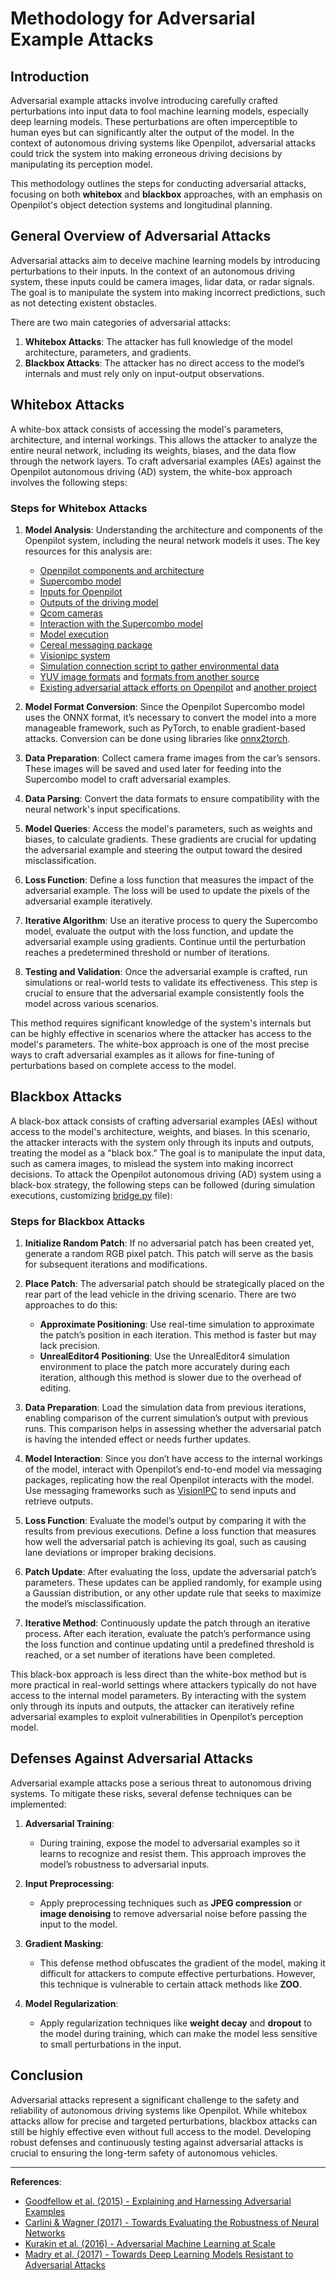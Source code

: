 # Methodology for Adversarial Example Attacks

## Introduction
Adversarial example attacks involve introducing carefully crafted perturbations into input data to fool machine learning models, especially deep learning models. These perturbations are often imperceptible to human eyes but can significantly alter the output of the model. In the context of autonomous driving systems like Openpilot, adversarial attacks could trick the system into making erroneous driving decisions by manipulating its perception model.

This methodology outlines the steps for conducting adversarial attacks, focusing on both **whitebox** and **blackbox** approaches, with an emphasis on Openpilot's object detection systems and longitudinal planning.

## General Overview of Adversarial Attacks

Adversarial attacks aim to deceive machine learning models by introducing perturbations to their inputs. In the context of an autonomous driving system, these inputs could be camera images, lidar data, or radar signals. The goal is to manipulate the system into making incorrect predictions, such as not detecting existent obstacles. 

There are two main categories of adversarial attacks:
1. **Whitebox Attacks**: The attacker has full knowledge of the model architecture, parameters, and gradients.
2. **Blackbox Attacks**: The attacker has no direct access to the model’s internals and must rely only on input-output observations.

## Whitebox Attacks

A white-box attack consists of accessing the model's parameters, architecture, and internal workings. This allows the attacker to analyze the entire neural network, including its weights, biases, and the data flow through the network layers. To craft adversarial examples (AEs) against the Openpilot autonomous driving (AD) system, the white-box approach involves the following steps:

### Steps for Whitebox Attacks

1. **Model Analysis**:
   Understanding the architecture and components of the Openpilot system, including the neural network models it uses. The key resources for this analysis are:
   - [Openpilot components and architecture](https://blog.comma.ai/openpilot-in-2021/)
   - [Supercombo model](https://arxiv.org/pdf/2206.08176)
   - [Inputs for Openpilot](https://github.com/commaai/openpilot/tree/fa310d9e2542cf497d92f007baec8fd751ffa99c/selfdrive/modeld/models)
   - [Outputs of the driving model](https://github.com/commaai/openpilot/blob/fa310d9e2542cf497d92f007baec8fd751ffa99c/selfdrive/modeld/models/driving.h#L239)
   - [Qcom cameras](https://github.com/commaai/openpilot/tree/fa310d9e2542cf497d92f007baec8fd751ffa99c/system/camerad/cameras)
   - [Interaction with the Supercombo model](https://github.com/commaai/openpilot/blob/fa310d9e2542cf497d92f007baec8fd751ffa99c/selfdrive/modeld/models/driving.cc)
   - [Model execution](https://github.com/commaai/openpilot/blob/fa310d9e2542cf497d92f007baec8fd751ffa99c/selfdrive/modeld/runners/onnx_runner.py)
   - [Cereal messaging package](https://github.com/commaai/msgq/tree/a9082c826872e5650e8a8e9a6f3e5f95a4d27572)
   - [Visionipc system](https://github.com/commaai/msgq/tree/a9082c826872e5650e8a8e9a6f3e5f95a4d27572/visionipc)
   - [Simulation connection script to gather environmental data](https://github.com/commaai/openpilot/blob/fa310d9e2542cf497d92f007baec8fd751ffa99c/tools/sim/bridge.py)
   - [YUV image formats](https://github.com/peter-popov/unhack-openpilot) and [formats from another source](https://gist.github.com/Jim-Bar/3cbba684a71d1a9d468a6711a6eddbeb)
   - [Existing adversarial attack efforts on Openpilot](https://github.com/noobmasterbala/Adversarial-Attack-and-Defence-On-Openpilot) and [another project](https://github.com/MTammvee/openpilot-supercombo-model/tree/main)

2. **Model Format Conversion**:
   Since the Openpilot Supercombo model uses the ONNX format, it’s necessary to convert the model into a more manageable framework, such as PyTorch, to enable gradient-based attacks. Conversion can be done using libraries like [onnx2torch](https://pypi.org/project/onnx2torch/).

3. **Data Preparation**:
   Collect camera frame images from the car’s sensors. These images will be saved and used later for feeding into the Supercombo model to craft adversarial examples.

4. **Data Parsing**:
   Convert the data formats to ensure compatibility with the neural network's input specifications.

5. **Model Queries**:
   Access the model's parameters, such as weights and biases, to calculate gradients. These gradients are crucial for updating the adversarial example and steering the output toward the desired misclassification.

6. **Loss Function**:
   Define a loss function that measures the impact of the adversarial example. The loss will be used to update the pixels of the adversarial example iteratively.

7. **Iterative Algorithm**:
   Use an iterative process to query the Supercombo model, evaluate the output with the loss function, and update the adversarial example using gradients. Continue until the perturbation reaches a predetermined threshold or number of iterations.

8. **Testing and Validation**:
   Once the adversarial example is crafted, run simulations or real-world tests to validate its effectiveness. This step is crucial to ensure that the adversarial example consistently fools the model across various scenarios.

This method requires significant knowledge of the system's internals but can be highly effective in scenarios where the attacker has access to the model's parameters. The white-box approach is one of the most precise ways to craft adversarial examples as it allows for fine-tuning of perturbations based on complete access to the model.

## Blackbox Attacks

A black-box attack consists of crafting adversarial examples (AEs) without access to the model's architecture, weights, and biases. In this scenario, the attacker interacts with the system only through its inputs and outputs, treating the model as a "black box." The goal is to manipulate the input data, such as camera images, to mislead the system into making incorrect decisions. To attack the Openpilot autonomous driving (AD) system using a black-box strategy, the following steps can be followed (during simulation executions, customizing [bridge.py](https://github.com/commaai/openpilot/blob/fa310d9e2542cf497d92f007baec8fd751ffa99c/tools/sim/bridge.py) file):

### Steps for Blackbox Attacks

1. **Initialize Random Patch**:
   If no adversarial patch has been created yet, generate a random RGB pixel patch. This patch will serve as the basis for subsequent iterations and modifications.

2. **Place Patch**:
   The adversarial patch should be strategically placed on the rear part of the lead vehicle in the driving scenario. There are two approaches to do this:
   - **Approximate Positioning**: Use real-time simulation to approximate the patch’s position in each iteration. This method is faster but may lack precision.
   - **UnrealEditor4 Positioning**: Use the UnrealEditor4 simulation environment to place the patch more accurately during each iteration, although this method is slower due to the overhead of editing.

3. **Data Preparation**:
   Load the simulation data from previous iterations, enabling comparison of the current simulation’s output with previous runs. This comparison helps in assessing whether the adversarial patch is having the intended effect or needs further updates.

4. **Model Interaction**:
   Since you don’t have access to the internal workings of the model, interact with Openpilot’s end-to-end model via messaging packages, replicating how the real Openpilot interacts with the model. Use messaging frameworks such as [VisionIPC](https://github.com/commaai/msgq/tree/a9082c826872e5650e8a8e9a6f3e5f95a4d27572/visionipc) to send inputs and retrieve outputs.

5. **Loss Function**:
   Evaluate the model’s output by comparing it with the results from previous executions. Define a loss function that measures how well the adversarial patch is achieving its goal, such as causing lane deviations or improper braking decisions.

6. **Patch Update**:
   After evaluating the loss, update the adversarial patch’s parameters. These updates can be applied randomly, for example using a Gaussian distribution, or any other update rule that seeks to maximize the model’s misclassification.

7. **Iterative Method**:
   Continuously update the patch through an iterative process. After each iteration, evaluate the patch’s performance using the loss function and continue updating until a predefined threshold is reached, or a set number of iterations have been completed.

This black-box approach is less direct than the white-box method but is more practical in real-world settings where attackers typically do not have access to the internal model parameters. By interacting with the system only through its inputs and outputs, the attacker can iteratively refine adversarial examples to exploit vulnerabilities in Openpilot’s perception model.


## Defenses Against Adversarial Attacks

Adversarial example attacks pose a serious threat to autonomous driving systems. To mitigate these risks, several defense techniques can be implemented:

1. **Adversarial Training**:
    - During training, expose the model to adversarial examples so it learns to recognize and resist them. This approach improves the model’s robustness to adversarial inputs.
  
2. **Input Preprocessing**:
    - Apply preprocessing techniques such as **JPEG compression** or **image denoising** to remove adversarial noise before passing the input to the model.

3. **Gradient Masking**:
    - This defense method obfuscates the gradient of the model, making it difficult for attackers to compute effective perturbations. However, this technique is vulnerable to certain attack methods like **ZOO**.

4. **Model Regularization**:
    - Apply regularization techniques like **weight decay** and **dropout** to the model during training, which can make the model less sensitive to small perturbations in the input.

## Conclusion

Adversarial attacks represent a significant challenge to the safety and reliability of autonomous driving systems like Openpilot. While whitebox attacks allow for precise and targeted perturbations, blackbox attacks can still be highly effective even without full access to the model. Developing robust defenses and continuously testing against adversarial attacks is crucial to ensuring the long-term safety of autonomous vehicles.

---

**References**:
- [Goodfellow et al. (2015) - Explaining and Harnessing Adversarial Examples](https://arxiv.org/abs/1412.6572)
- [Carlini & Wagner (2017) - Towards Evaluating the Robustness of Neural Networks](https://arxiv.org/abs/1608.04644)
- [Kurakin et al. (2016) - Adversarial Machine Learning at Scale](https://arxiv.org/abs/1611.01236)
- [Madry et al. (2017) - Towards Deep Learning Models Resistant to Adversarial Attacks](https://arxiv.org/abs/1706.06083)
